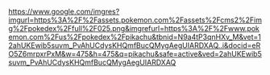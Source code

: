 https://www.google.com/imgres?imgurl=https%3A%2F%2Fassets.pokemon.com%2Fassets%2Fcms2%2Fimg%2Fpokedex%2Ffull%2F025.png&imgrefurl=https%3A%2F%2Fwww.pokemon.com%2Fus%2Fpokedex%2Fpikachu&tbnid=N9a4tP3qnHXv_M&vet=12ahUKEwib5suvm_PvAhUCdysKHQmfBucQMygAegUIARDXAQ..i&docid=eRO5Z6mrpxrPxM&w=475&h=475&q=pikachu&safe=active&ved=2ahUKEwib5suvm_PvAhUCdysKHQmfBucQMygAegUIARDXAQ
